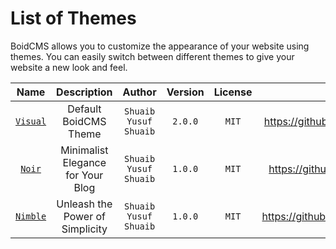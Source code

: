 # List of Themes

BoidCMS allows you to customize the appearance of your website using themes. You can easily switch between different themes to give your website a new look and feel.


|            Name            |             Description           |         Author        | Version | License |              Source               |
| :------------------------: | :-------------------------------: | :-------------------: | :-----: | :-----: | :-------------------------------: |
| [`Visual`](/themes/visual) |      Default BoidCMS Theme        | `Shuaib Yusuf Shuaib` | `2.0.0` |  `MIT`  | https://github.com/BoidCMS/visual |
|   [`Noir`](/themes/noir)   | Minimalist Elegance for Your Blog | `Shuaib Yusuf Shuaib` | `1.0.0` |  `MIT`  | https://github.com/BoidCMS/noir   |
| [`Nimble`](/themes/nimble) |  Unleash the Power of Simplicity  | `Shuaib Yusuf Shuaib` | `1.0.0` |  `MIT`  | https://github.com/BoidCMS/nimble |

